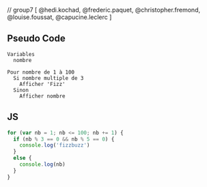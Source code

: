 // group7 [ @hedi.kochad, @frederic.paquet, @christopher.fremond, @louise.foussat, @capucine.leclerc ]

## Pseudo Code

```
Variables
  nombre

Pour nombre de 1 à 100
  Si nombre multiple de 3
    Afficher 'Fizz'
  Sinon
    Afficher nombre
```

## JS

```javascript
for (var nb = 1; nb <= 100; nb += 1) {
  if (nb % 3 == 0 && nb % 5 == 0) {
    console.log('fizzbuzz')
  }
  else {
    console.log(nb)
  }
}
```
